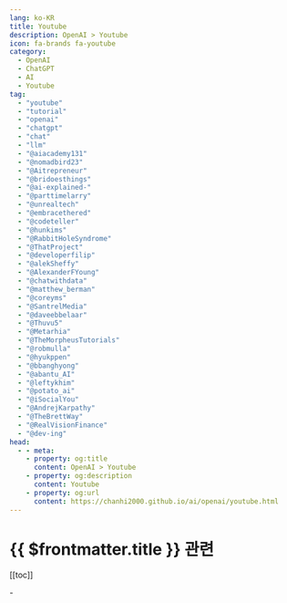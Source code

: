 ```yaml
---
lang: ko-KR
title: Youtube
description: OpenAI > Youtube
icon: fa-brands fa-youtube
category: 
  - OpenAI
  - ChatGPT
  - AI
  - Youtube
tag: 
  - "youtube"
  - "tutorial"
  - "openai"
  - "chatgpt"
  - "chat"
  - "llm"
  - "@aiacademy131"
  - "@nomadbird23"
  - "@Aitrepreneur"
  - "@bridoesthings"
  - "@ai-explained-"
  - "@parttimelarry"
  - "@unrealtech"
  - "@embracethered"
  - "@codeteller"
  - "@hunkims"
  - "@RabbitHoleSyndrome"
  - "@ThatProject"
  - "@developerfilip"
  - "@alekSheffy"
  - "@AlexanderFYoung"
  - "@chatwithdata"
  - "@matthew_berman"
  - "@coreyms"
  - "@SantrelMedia"
  - "@daveebbelaar"
  - "@Thuvu5"
  - "@Metarhia"
  - "@TheMorpheusTutorials"
  - "@robmulla"
  - "@hyukppen"
  - "@bbanghyong"
  - "@abantu_AI"
  - "@leftykhim"
  - "@potato_ai"
  - "@iSocialYou"
  - "@AndrejKarpathy"
  - "@TheBrettWay"
  - "@RealVisionFinance"
  - "@dev-ing"
head:
  - - meta:
    - property: og:title
      content: OpenAI > Youtube
    - property: og:description
      content: Youtube
    - property: og:url
      content: https://chanhi2000.github.io/ai/openai/youtube.html
---
```


# {{ $frontmatter.title }} 관련

[[toc]]

<MyYouTubeItems jsonName="yu-aiacademy131" /><!-- 한국인공지능아카데미 -->
<MyYouTubeItems jsonName="yu-njob_school" /><!-- N잡 학교 -->
<MyYouTubeItems jsonName="yu-Aitrepreneur" /><!-- Aitrepreneur -->
<MyYouTubeItems jsonName="yu-BriDoesAI" /><!-- Bri Does AI -->
<MyYouTubeItems jsonName="yu-aiexplained-official" /><!-- AI Explained -->
<MyYouTubeItems jsonName="yu-parttimelarry" /><!-- Part Time Larry -->
<MyYouTubeItems jsonName="yu-unrealtech" /><!-- 안될공학 - IT 테크 신기술 -->
<MyYouTubeItems jsonName="yu-embracethered" /><!-- Embrace The Red -->
<MyYouTubeItems jsonName="yu-코드깎는노인" /><!-- 코드깎는노인 -->
<MyYouTubeItems jsonName="yu-hunkims" /><!-- Sung Kim -->
<MyYouTubeItems jsonName="yu-RabbitHoleSyndrome" /><!-- RabbitHoleSyndrome -->
<MyYouTubeItems jsonName="yu-ThatProject" /><!-- That Project -->
<MyYouTubeItems jsonName="yu-developerfilip" /><!-- Developer Filip -->
<MyYouTubeItems jsonName="yu-alekSheffy" /><!-- Alek -->
<MyYouTubeItems jsonName="yu-AlexanderFYoung" /><!-- Dr Alex Young -->
<MyYouTubeItems jsonName="yu-chatwithdata" /><!-- Chat with data -->
<MyYouTubeItems jsonName="yu-matthew_berman" /><!-- Matthew Berman -->
<MyYouTubeItems jsonName="yu-coreyms" /><!-- Corey Schafer -->
<MyYouTubeItems jsonName="yu-SantrelMedia" /><!-- Santrel Media -->
<MyYouTubeItems jsonName="yu-daveebbelaar" /><!-- Dave Ebbelaar -->
<MyYouTubeItems jsonName="yu-Thuvu5" /><!-- Thu Vu data analytics -->
<MyYouTubeItems jsonName="yu-Metarhia" /><!-- Metarhia -->
<MyYouTubeItems jsonName="yu-TheMorpheusTutorials" /><!-- The Morpheus Tutorials -->
<MyYouTubeItems jsonName="yu-robmulla" /><!-- Rob Mulla -->
<MyYouTubeItems jsonName="yu-hyukppen" /><!-- 혁펜하임 -->
<MyYouTubeItems jsonName="yu-bbanghyong" /><!-- 빵형의 개발도상국 -->
<MyYouTubeItems jsonName="yu-abantu_AI" /><!-- 아반투 (인공지능 및 안드로이드 강의) -->-
<MyYouTubeItems jsonName="yu-leftykhim" /><!-- 김왼손의 왼손코딩 -->
<MyYouTubeItems jsonName="yu-감자나라ai" /><!-- 감자나라ai -->
<MyYouTubeItems jsonName="yu-iSocialYou" /><!-- i Social You -->
<MyYouTubeItems jsonName="yu-AndrejKarpathy" /><!-- Andrej Karpathy -->
<MyYouTubeItems jsonName="yu-TheBrettWay" /><!-- Brett Malinowski -->
<MyYouTubeItems jsonName="yu-RealVisionFinance" /><!-- Real Vision -->
<MyYouTubeItems jsonName="yu-dev-ing" /><!-- 오늘도 개발중 -->
<MyYouTubeItems jsonName="yu-boanproject" /><!-- 보안프로젝트[boanproject] -->
<MyYouTubeItems jsonName="yu-Boo_ho" /><!-- 부업하는 호박군 -->
<MyYouTubeItems jsonName="yu-TinaHuang1" /><!-- Tina Huang -->
<MyYouTubeItems jsonName="yu-MahlerLab" /><!-- 말러랩 -->
<MyYouTubeItems jsonName="yu-HITSAI" /><!-- HITS -->
<MyYouTubeItems jsonName="yu-aiDotEngineer" /><!-- AI Engineer -->
<MyYouTubeItems jsonName="yu-engineerprompt" /><!-- Prompt Engineering -->
<MyYouTubeItems jsonName="yu-ConnerArdman" /><!-- Conner Ardman -->
<MyYouTubeItems jsonName="yu-unconv" /><!-- Unconventional Coding -->
<MyYouTubeItems jsonName="yu-AI-km1yn" /><!-- 모두의AI -->
<MyYouTubeItems jsonName="yu-WesRoth" /><!-- Wes Roth -->
<MyYouTubeItems jsonName="yu-runbuild" /><!-- 런빌드 -->
<MyYouTubeItems jsonName="yu-ritvikmath" /><!-- ritvikmath -->
<MyYouTubeItems jsonName="yu-vprasadmdmph" /><!-- Vinay Prasad MD MPH -->
<MyYouTubeItems jsonName="yu-GadgetSeoul" /><!-- Gadget Seoul -->
<MyYouTubeItems jsonName="yu-MattVidPro" /><!-- MattVidPro AI -->
<MyYouTubeItems jsonName="yu-nangman002" /><!-- 낭만공돌이 - IT와 비즈니스 이야기 -->
<MyYouTubeItems jsonName="yu-YannicKilcher" /><!-- Yannic Kilcher -->
<MyYouTubeItems jsonName="yu-sentdex" /><!-- sentdex -->
<MyYouTubeItems jsonName="yu-diplwapl" /><!-- 디플와플 -->
<MyYouTubeItems jsonName="yu-1littlecoder" /><!-- 1littlecoder -->
<MyYouTubeItems jsonName="yu-NLP코기" /><!-- NLP 코기 -->
<MyYouTubeItems jsonName="yu-jincoding" /><!-- 찐코딩 Jin Coding -->
<MyYouTubeItems jsonName="yu-ai-foundations" /><!-- AI Foundations -->
<MyYouTubeItems jsonName="yu-kimfl" /><!-- 프로그래머 김플 스튜디오 -->
<MyYouTubeItems jsonName="yu-aiadvantage" /><!-- The AI Advantage -->
<MyYouTubeItems jsonName="yu-eddie_the_traveler" /><!-- 에디의 개발 여행기 -->
<MyYouTubeItems jsonName="yu-toshvelaga" /><!-- Tosh Velaga -->
<MyYouTubeItems jsonName="yu-Buff_RnBD" /><!-- 버프 -->
<MyYouTubeItems jsonName="yu-DavidOndrej" /> <!-- David Ondrej -->
<MyYouTubeItems jsonName="yu-mreflow" /><!-- Matt Wolfe -->
<MyYouTubeItems jsonName="yu-newlearningTV" /><!-- NewLearning 뉴러닝 -->
<MyYouTubeItems jsonName="yu-ExplainingComputers" /><!-- ExplainingComputers -->
<MyYouTubeItems jsonName="yu-easyaitech" /><!-- AI 파트너스 -->
<MyYouTubeItems jsonName="yu-kooky0ai" /><!-- 기묘한 자동화 -->
<MyYouTubeItems jsonName="yu-Buff_TV" /><!-- 버프TV -->
<MyYouTubeItems jsonName="yu-TwoMinutePapers" /><!-- Two Minute Papers -->
<MyYouTubeItems jsonName="yu-dev_brother" /><!-- 개발동생 -->
<MyYouTubeItems jsonName="yu-samwitteveenai" /><!-- Sam Witteveen -->
<MyYouTubeItems jsonName="yu-AnsonAlexander" /><!-- Anson Alexander -->
<MyYouTubeItems jsonName="yu-LiamOttley" /><!-- Liam Ottley -->
<MyYouTubeItems jsonName="yu-TiagoForte" /><!-- Tiago Forte -->
<MyYouTubeItems jsonName="yu-Lbdyro" /><!-- Seongsik Kim -->
<MyYouTubeItems jsonName="yu-googyosoo" /><!-- 구교수 TV -->
<MyYouTubeItems jsonName="yu-drawandrew" /><!-- 드로우앤드류 -->
<MyYouTubeItems jsonName="yu-career_hacker_alex" /><!-- 커리어해커 알렉스 -->
<MyYouTubeItems jsonName="yu-KodapsAcademy" /><!-- Kodaps Academy -->
<MyYouTubeItems jsonName="yu-alejandro_ao" /><!-- Alejandro AO - Software & Ai -->
<MyYouTubeItems jsonName="yu-encord" /><!-- Encord -->
<MyYouTubeItems jsonName="yu-DigitalMirrorComputing" /><!-- Digital Mirror -->
<MyYouTubeItems jsonName="yu-wkforum" /><!-- World Knowledge Forum -->
<MyYouTubeItems jsonName="yu-GISCoordinated" /><!-- GIS Coordinated -->
<MyYouTubeItems jsonName="yu-devlearn_creator" /><!-- DEV-LEARN 데브런 -AI 게임제작 강의 -->
<MyYouTubeItems jsonName="yu-edwardjhu" /><!-- Edward Hu -->
<MyYouTubeItems jsonName="yu-weirdeveloper" /><!-- 괴발자 -->
<MyYouTubeItems jsonName="yu-n8n-io" /><!-- n8n -->
<MyYouTubeItems jsonName="yu-JeffSu" /><!-- Jeff Su -->
<MyYouTubeItems jsonName="yu-realchrishawkes" /><!-- Chris Hawkes -->
<MyYouTubeItems jsonName="yu-EnjoyCreativeLife" /><!-- 런타임 -->
<MyYouTubeItems jsonName="yu-dabidstudio-ho7fh" /><!-- 다비드스튜디오 dabidstudio  -->
<MyYouTubeItems jsonName="yu-FASTCAMPUStv" /><!-- 패스트캠퍼스 -->
<MyYouTubeItems jsonName="yu-NicholasRenotte" /><!-- Nicholas Renotte -->
<MyYouTubeItems jsonName="yu-careerhackeralex" /><!-- 커리어해커 알렉스 -->
<MyYouTubeItems jsonName="yu-CleverProgrammer" /><!-- Clever Programmer -->
<MyYouTubeItems jsonName="yu-choda100" /><!-- choda100 -->
<MyYouTubeItems jsonName="yu-Eduonix" /><!-- Eduonix Learning Solutions -->
<MyYouTubeItems jsonName="yu-teddynote" /><!-- 테디노트 TeddyNote -->
<MyYouTubeItems jsonName="yu-njm0810" /><!-- 긍정왕수전노 경제적 자유 -->
<MyYouTubeItems jsonName="yu-SkillLeapAI" /><!-- Skill Leap AI -->
<MyYouTubeItems jsonName="yu-tom-delalande" /><!-- Tom Delalande -->
<MyYouTubeItems jsonName="yu-deployingai" /><!-- Deploying AI -->
<MyYouTubeItems jsonName="yu-micoding" /><!-- 몰입코딩 아카이브 -->
<MyYouTubeItems jsonName="yu-yonsei_graduate_school_sw_eng" /><!-- 연세공학대학원 컴소공학 프로젝트 -->
<MyYouTubeItems jsonName="yu-user-ck6kt9rg4r" /><!-- 한국클라우드산업협회 -->
<MyYouTubeItems jsonName="yu-realreport" /><!-- RealGrid -->
<MyYouTubeItems jsonName="yu-CodeOpinion" /><!-- CodeOpinion -->
<MyYouTubeItems jsonName="yu-murtazasworkshop" /><!-- Murtaza's Workshop - Robotics and AI -->
<MyYouTubeItems jsonName="yu-mr.5pm" /><!-- Mr.5pm -->
<MyYouTubeItems jsonName="yu-XCA" /><!-- Xcoding with Alfian -->
<MyYouTubeItems jsonName="yu-tonykipkemboi" /><!-- The How-To Guy -->
<MyYouTubeItems jsonName="yu-AICodeKing" /><!-- AICodeKing -->
<MyYouTubeItems jsonName="yu-AI-GPTWorkshop" /><!-- AI Workshop -->
<MyYouTubeItems jsonName="yu-mcodeM" /><!-- 메타코드M -->
<MyYouTubeItems jsonName="yu-elder_plinius" /><!-- Pliny the Prompter -->
<MyYouTubeItems jsonName="yu-TiffInTech" /><!-- Tiff In Tech -->
<MyYouTubeItems jsonName="yu-JohnKOBADesign" /><!-- JohnKOBA Design -->
<MyYouTubeItems jsonName="yu-DrKnowitallKnows" /><!-- Dr. Know-it-all Knows it all -->
<MyYouTubeItems jsonName="yu-gpters" /><!-- GPTers 커뮤니티 -->
<MyYouTubeItems jsonName="yu-eduttime" /><!-- EDUTTIME(K-EDU) -->
<MyYouTubeItems jsonName="yu-itnote" /><!-- 이임복의 일상IT -->
<MyYouTubeItems jsonName="yu-codewithbro95" /><!-- CodewithBro -->
<MyYouTubeItems jsonName="yu-mamapop" /><!-- 엄마, 내가 알려줄게 -->
<MyYouTubeItems jsonName="yu-beardfm" /><!-- Stephen Robles -->
<MyYouTubeItems jsonName="yu-AlfieMarsh" /><!-- AI Alfie -->
<MyYouTubeItems jsonName="yu-echohive" /><!-- echohive -->
<MyYouTubeItems jsonName="yu-cmdspace" /><!-- CMDSPACE -->
<MyYouTubeItems jsonName="yu-learn_ai" /><!-- GPT코더 -->
<MyYouTubeItems jsonName="yu-citizendev9c" /><!-- 시민개발자 구씨 -->
<MyYouTubeItems jsonName="yu-PromptHackerDanny" /><!-- 프롬프트해커 대니 -->
<MyYouTubeItems jsonName="yu-TheAnubhavShrimal" /><!-- Anubhav Shrimal -->
<MyYouTubeItems jsonName="yu-baekjjang-ee" /><!-- 디지털백짱이 -->
<MyYouTubeItems jsonName="yu-DevSense19" /><!-- Dev Sense -->
<MyYouTubeItems jsonName="yu-tilnote" /><!-- tilnote - AI, 테크 -->
<MyYouTubeItems jsonName="yu-gptLearningHub" /><!-- Dev G -->

<TagLinks />
